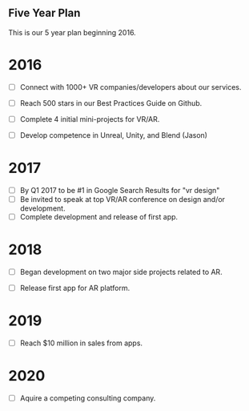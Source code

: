 ## Five Year Plan
This is our 5 year plan beginning 2016.


# 2016
- [ ] Connect with 1000+ VR companies/developers about our services.
- [ ] Reach 500 stars in our Best Practices Guide on Github.
- [ ] Complete 4 initial mini-projects for VR/AR.
- [ ] Develop competence in Unreal, Unity, and Blend (Jason) 


# 2017
- [ ] By Q1 2017 to be #1 in Google Search Results for "vr design"
- [ ] Be invited to speak at top VR/AR conference on design and/or development.
- [ ] Complete development and release of first app.

# 2018
- [ ] Began development on two major side projects related to AR.
- [ ] Release first app for AR platform.


# 2019
- [ ] Reach $10 million in sales from apps.

# 2020
- [ ] Aquire a competing consulting company. 